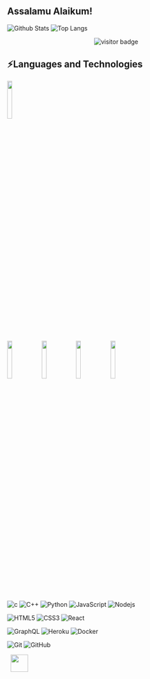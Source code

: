 ## Assalamu Alaikum!

![Github Stats](https://github-readme-stats.vercel.app/api?username=JasurbekUz&count_private=true&show_icons=true&include_all_commits=true&title_color=7A7ADB&icon_color=2234AE&text_color=D3D3D3&bg_color=0,000000,130F40)
![Top Langs](https://github-readme-stats.vercel.app/api/top-langs/?username=JasurbekUz&hide=TeX&layout=compact&bg_color=0,73FA79,73FDFF,7A81FF&theme=graywhite&langs_count=10)

<p align='center'>
  <img src="https://visitor-badge.glitch.me/badge?page_id=JasurbekUz" alt="visitor badge"/>
</p>

## ⚡Languages and Technologies

<code><img width="15%" src="https://img.shields.io/badge/Ubuntu-E95420?style=flat-square&logo=ubuntu&logoColor=white"></code>
<p>
  <code><img width="15%" src="https://www.vectorlogo.zone/logos/golang/golang-ar21.svg"></code>
  <code><img width="15%" src="https://www.vectorlogo.zone/logos/postgresql/postgresql-ar21.svg"></code>
  <code><img width="15%" src="https://www.vectorlogo.zone/logos/mongodb/mongodb-ar21.svg"></code>
  <code><img width="15%" src="https://www.vectorlogo.zone/logos/redis/redis-ar21.svg"></code>
</p>

![c](https://img.shields.io/badge/C-00599C?style=flat-square&logo=c&logoColor=white)
![C++](https://img.shields.io/badge/-C++-007ACC?style=flat-square&logo=cplusplus&logoColor=white)
![Python](https://img.shields.io/badge/-Python-black?style=flat-square&logo=Python)
![JavaScript](https://img.shields.io/badge/-JavaScript-black?style=flat-square&logo=javascript)
![Nodejs](https://img.shields.io/badge/-Nodejs-black?style=flat-square&logo=Node.js)

![HTML5](https://img.shields.io/badge/-HTML5-E34F26?style=flat-square&logo=html5&logoColor=white)
![CSS3](https://img.shields.io/badge/-CSS3-1572B6?style=flat-square&logo=css3)
![React](https://img.shields.io/badge/-React-black?style=flat-square&logo=react)

![GraphQL](https://img.shields.io/badge/-GraphQL-E10098?style=flat-square&logo=graphql)
![Heroku](https://img.shields.io/badge/-Heroku-430098?style=flat-square&logo=heroku)
![Docker](https://img.shields.io/badge/-Docker-black?style=flat-square&logo=docker)

![Git](https://img.shields.io/badge/-Git-black?style=flat-square&logo=git)
![GitHub](https://img.shields.io/badge/-GitHub-181717?style=flat-square&logo=github)

&nbsp; <a href="https://t.me/jasurbekshamsitdinov" target="_blank" rel="noopener noreferrer"><img src="https://img.icons8.com/nolan/64/telegram-app.png" width="40"/></a>
